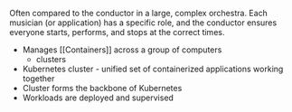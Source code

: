 Often compared to the conductor in a large, complex orchestra. Each musician (or application) has a specific role, and the conductor ensures everyone starts, performs, and stops at the correct times.

- Manages [[Containers]] across a group of computers
	- ﻿﻿clusters
- ﻿﻿Kubernetes cluster - unified set of containerized applications working together
- ﻿﻿Cluster forms the backbone of Kubernetes
- ﻿﻿Workloads are deployed and supervised
